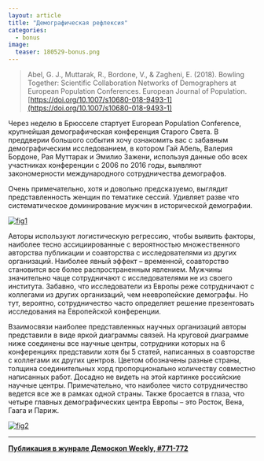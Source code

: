 ```yaml
---
layout: article
title: "Демографическая рефлексия"
categories: 
  - bonus
image:
  teaser: 180529-bonus.png
---
```


> Abel, G. J., Muttarak, R., Bordone, V., & Zagheni, E. (2018). Bowling Together: Scientific Collaboration Networks of Demographers at European Population Conferences. European Journal of Population. [https://doi.org/10.1007/s10680-018-9493-1](https://doi.org/10.1007/s10680-018-9493-1)


Через неделю в Брюсселе стартует European Population Conference, крупнейшая демографическая конференция Старого Света. В преддверии большого события хочу ознакомить вас с забавным демографическим исследованием, в котором Гай Абель, Валерия Бордоне, Рая Муттарак и Эмилио Зажени, используя данные обо всех участниках конференции с 2006 по 2016 годы, выявляют закономерности международного сотрудничества демографов.

Очень примечательно, хотя и довольно предсказуемо, выглядит представленность женщин по тематике сессий. Удивляет разве что систематическое доминирование мужчин в исторической демографии.

[![fig1][f1]][f1]  

Авторы используют логистическую регрессию, чтобы выявить факторы, наиболее тесно ассициированные с вероятностью множественного авторства публикации и соавторства с исследователями из других организаций. Наиболее явный эффект – временной, соавторство становится все более распространенным явлением. Мужчины значительно чаще сотрудничают с исследователями не из своего института. Забавно, что исследователи из Европы реже сотрудничают с коллегами из других организаций, чем неевропейские демографы. Но тут, вероятно, сотрудничество часто определяет решение презентовать исследования на Европейской конференции.

Взаимосвязи наиболее представленных научных организаций авторы представили в виде яркой диаграммы связей. На круговой диаграмме ниже соединены все научные центры, сотрудники которых на 6 конференциях представили хотя бы 5 статей, написанных в соавторстве с коллегами их других центров. Цветом обозначены разные страны, толщина соединительных хорд пропорционально количеству совместно написанных работ. Досадно не видеть на этой картинке российские научные центры. Примечательно, что наиболее чисто сотрудничество ведется все же в рамках одной страны. Также бросается в глаза, что четыре главных демографических центра Европы – это Росток, Вена, Гаага и Париж.

[![fig2][f2]][f2]  

[f1]: /dem-digest/images/2018/771-fig-bonus-01.png
[f2]: /dem-digest/images/2018/771-fig-bonus-02.png


***
**[Публикация в жунрале Демоскоп Weekly, #771-772](http://demoscope.ru/weekly/2018/0771/digest03.php)**  
